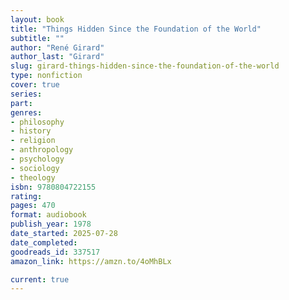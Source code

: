 ```yaml
---
layout: book
title: "Things Hidden Since the Foundation of the World"
subtitle: ""
author: "René Girard"
author_last: "Girard"
slug: girard-things-hidden-since-the-foundation-of-the-world
type: nonfiction
cover: true
series: 
part: 
genres:
- philosophy
- history
- religion
- anthropology
- psychology
- sociology
- theology
isbn: 9780804722155
rating: 
pages: 470
format: audiobook
publish_year: 1978
date_started: 2025-07-28
date_completed: 
goodreads_id: 337517
amazon_link: https://amzn.to/4oMhBLx

current: true
---
```

